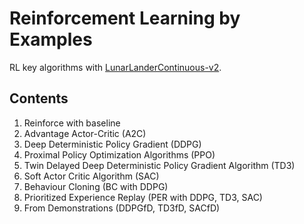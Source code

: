 # Reinforcement Learning by Examples

RL key algorithms with [LunarLanderContinuous-v2](https://gym.openai.com/envs/LunarLanderContinuous-v2/).

## Contents

1. Reinforce with baseline
2. Advantage Actor-Critic (A2C)
3. Deep Deterministic Policy Gradient (DDPG)
4. Proximal Policy Optimization Algorithms (PPO)
5. Twin Delayed Deep Deterministic Policy Gradient Algorithm (TD3)
6. Soft Actor Critic Algorithm (SAC)
7. Behaviour Cloning (BC with DDPG)
8. Prioritized Experience Replay (PER with DDPG, TD3, SAC)
9. From Demonstrations (DDPGfD, TD3fD, SACfD)
